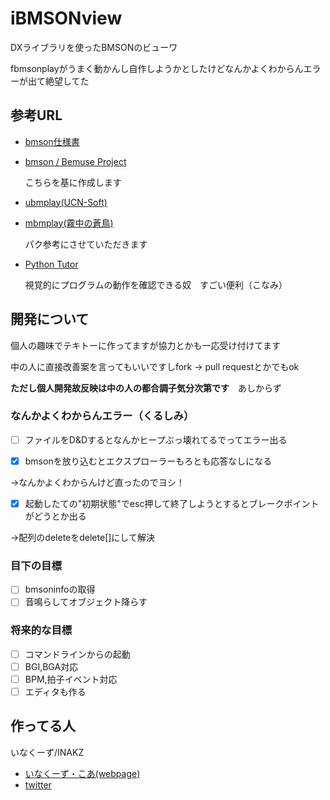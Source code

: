 # iBMSONview

DXライブラリを使ったBMSONのビューワ

fbmsonplayがうまく動かんし自作しようかとしたけどなんかよくわからんエラーが出て絶望してた

## 参考URL
- [bmson仕様書](https://bmson-spec.readthedocs.io/en/master/)

- [bmson / Bemuse Project](https://bmson.nekokan.dyndns.info/)

  こちらを基に作成します

- [ubmplay(UCN-Soft)](http://ucn.tokonats.net/)

- [mbmplay(霧中の蒼鳥)](https://mistyblue.info/)

  パク参考にさせていただきます

- [Python Tutor](https://pythontutor.com/visualize.html)

  視覚的にプログラムの動作を確認できる奴　すごい便利（こなみ）

## 開発について

個人の趣味でテキトーに作ってますが協力とかも一応受け付けてます

中の人に直接改善案を言ってもいいですしfork -> pull requestとかでもok

**ただし個人開発故反映は中の人の都合調子気分次第です**　あしからず

### なんかよくわからんエラー（くるしみ）

- [ ] ファイルをD&Dするとなんかヒープぶっ壊れてるでってエラー出る



- [x] bmsonを放り込むとエクスプローラーもろとも応答なしになる

→なんかよくわからんけど直ったのでヨシ！

- [x] 起動したての"初期状態"でesc押して終了しようとするとブレークポイントがどうとか出る

→配列のdeleteをdelete[]にして解決

### 目下の目標

- [ ] bmsoninfoの取得
- [ ] 音鳴らしてオブジェクト降らす

### 将来的な目標

- [ ] コマンドラインからの起動
- [ ] BGI,BGA対応
- [ ] BPM,拍子イベント対応
- [ ] エディタも作る

## 作ってる人
いなくーず/INAKZ

- [いなくーず・こあ(webpage)](https://inakz.github.io/)
- [twitter](https://twitter.com/INAKZgrepe)

